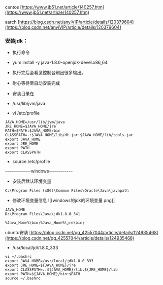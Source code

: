 centos
[https://www.jb51.net/article/140257.htm](https://www.jb51.net/article/140257.htm)

aarch
[https://blog.csdn.net/anyiVIP/article/details/120379604](https://blog.csdn.net/anyiVIP/article/details/120379604) 

### 安装jdk：
- 执行命令
- yum install -y java-1.8.0-openjdk-devel.x86_64
- 执行完后会看见控制台刷出很多输出。

- 耐心等待至自动安装完成
- 安装目录在
- /usr/lib/jvm/java
- vi /etc/profile
```
JAVA_HOME=/usr/lib/jvm/java
JRE_HOME=$JAVA_HOME/jre
PATH=$PATH:$JAVA_HOME/bin
CLASSPATH=.:$JAVA_HOME/lib/dt.jar:$JAVA_HOME/lib/tools.jar
export JAVA_HOME
export JRE_HOME
export PATH
export CLASSPATH
```
- source /etc/profile

-------------windows------------
- 安装后默认环境变量
```
C:\Program Files (x86)\Common Files\Oracle\Java\javapath
```

- 修改环境变量信息
![[windows的jdk的环境变量.png]]
```
JAVA_HOME
D:\Program Files\Java\jdk1.8.0_341

%Java_Home%\bin;%Java_Home%\jre\bin;
```


ubuntu安装
[https://blog.csdn.net/qq_42557044/article/details/124935468](https://blog.csdn.net/qq_42557044/article/details/124935468)

- /usr/local/jdk1.8.0_333

```
vi ~/.bashrc
export JAVA_HOME=/usr/local/jdk1.8.0_333
export JRE_HOME=${JAVA_HOME}/jre
export CLASSPATH=.:${JAVA_HOME}/lib:${JRE_HOME}/lib
export PATH=${JAVA_HOME}/bin:$PATH
source ~/.bashrc
```

